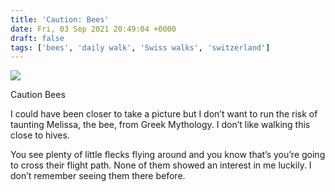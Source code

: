 ```yaml
---
title: 'Caution: Bees'
date: Fri, 03 Sep 2021 20:49:04 +0000
draft: false
tags: ['bees', 'daily walk', 'Swiss walks', 'switzerland']
---
```


![](https://www.main-vision.com/richard/blog/wp-content/uploads/2021/09/img_7817-1024x768.jpg)

Caution Bees

I could have been closer to take a picture but I don’t want to run the risk of taunting Melissa, the bee, from Greek Mythology. I don’t like walking this close to hives.

You see plenty of little flecks flying around and you know that’s you’re going to cross their flight path. None of them showed an interest in me luckily. I don’t remember seeing them there before.